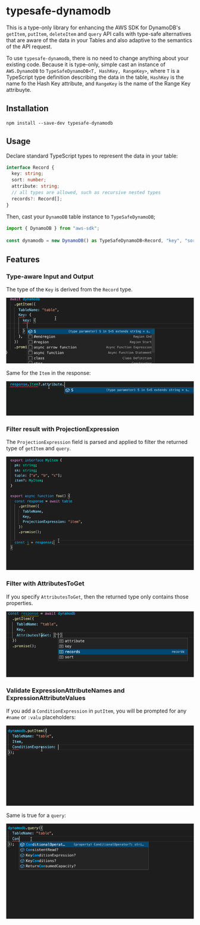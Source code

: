 # typesafe-dynamodb

This is a type-only library for enhancing the AWS SDK for DynamoDB's `getItem`, `putItem`, `deleteItem` and `query` API calls with type-safe alternatives that are aware of the data in your Tables and also adaptive to the semantics of the API request.

To use `typesafe-dynamodb`, there is no need to change anything about your existing code. Because it is type-only, simple cast an instance of `AWS.DynamoDB` to `TypeSafeDynamoDB<T, HashKey, RangeKey>`, where `T` is a TypeScript type definition describing the data in the table, `HashKey` is the name fo the Hash Key attribute, and `RangeKey` is the name of the Range Key attribuyte.

## Installation

```
npm install --save-dev typesafe-dynamodb
```

## Usage

Declare standard TypeScript types to represent the data in your table:

```ts
interface Record {
  key: string;
  sort: number;
  attribute: string;
  // all types are allowed, such as recursive nested types
  records?: Record[];
}
```

Then, cast your `DynamoDB` table instance to `TypeSafeDynamoDB`;

```ts
import { DynamoDB } from "aws-sdk";

const dynamodb = new DynamoDB() as TypeSafeDynamoDB<Record, "key", "sort">;
```

## Features

### Type-aware Input and Output

The type of the `Key` is derived from the `Record` type.

![typesafe GetItem Key](img/get-item.gif)

Same for the `Item` in the response:

![typesafe GetItemOutput Item](img/get-item-response.gif)

### Filter result with ProjectionExpression

The `ProjectionExpression` field is parsed and applied to filter the returned type of `getItem` and `query`.

![typesafe ProjectionExpression](img/get-item-projection.gif)

### Filter with AttributesToGet

If you specify `AttributesToGet`, then the returned type only contains those properties.

![typesafe AttributesToGet](img/get-item-attributes.gif)

### Validate ExpressionAttributeNames and ExpressionAttributeValues

If you add a `ConditionExpression` in `putItem`, you will be prompted for any `#name` or `:valu` placeholders:

![typesafe putItem ConditionExpression](img/put-item-expression.gif)

Same is true for a `query`:

![typesafe query KeyConditionExpression and Filter](img/query-expression.gif)
